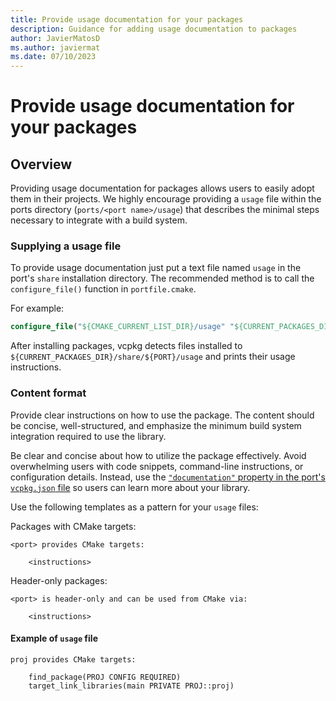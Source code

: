 ```yaml
---
title: Provide usage documentation for your packages
description: Guidance for adding usage documentation to packages
author: JavierMatosD
ms.author: javiermat
ms.date: 07/10/2023
---
```

# Provide usage documentation for your packages

## Overview

Providing usage documentation for packages allows users to easily adopt them in their
projects. We highly encourage providing a `usage` file within the ports directory (`ports/<port
name>/usage`) that describes the minimal steps necessary to integrate with a build system.

### Supplying a usage file

To provide usage documentation just put a text file named `usage` in the port's `share`
installation directory. The recommended method is to call the `configure_file()` function in
`portfile.cmake`.

For example:

```cmake
configure_file("${CMAKE_CURRENT_LIST_DIR}/usage" "${CURRENT_PACKAGES_DIR}/share/${PORT}/usage" COPYONLY)
```

After installing packages, vcpkg detects files installed to `${CURRENT_PACKAGES_DIR}/share/${PORT}/usage` and prints their usage instructions.

### Content format

Provide clear instructions on how to use the package. The content should be concise, well-structured, and emphasize the minimum build system integration required to use the library.

Be clear and concise about how to utilize the package effectively. Avoid overwhelming users with code snippets, command-line instructions, or configuration details. Instead, use the [`"documentation"` property in the port's `vcpkg.json` file](../users/manifests.md) so users can learn more about your library.

Use the following templates as a pattern for your `usage` files:

Packages with CMake targets:

```text
<port> provides CMake targets:

    <instructions>
```

Header-only packages:

```text
<port> is header-only and can be used from CMake via:

    <instructions>
```

#### Example of `usage` file

```text
proj provides CMake targets:

    find_package(PROJ CONFIG REQUIRED)
    target_link_libraries(main PRIVATE PROJ::proj)
```
